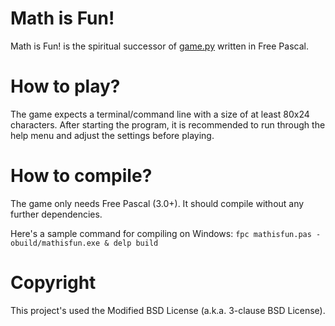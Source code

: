 # Math is Fun!

Math is Fun! is the spiritual successor of [game.py](https://github.com/ae-dschorsaanjo/game.py) written in Free Pascal.

# How to play?

The game expects a terminal/command line with a size of at least 80x24 characters. After starting the program, it is recommended to run through the help menu and adjust the settings before playing.

# How to compile?

The game only needs Free Pascal (3.0+). It should compile without any further dependencies.

Here's a sample command for compiling on Windows: `fpc mathisfun.pas -obuild/mathisfun.exe & delp build`

# Copyright

This project's used the Modified BSD License (a.k.a. 3-clause BSD License).

